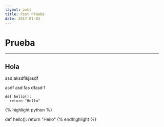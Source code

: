 ```yaml
---
layout: post
title: Post Prueba
date: 2017-01-03
---
```


# Prueba
---

## Hola
asd;aksdflkjasdf

asdf
asd
fas
dfasd
f

```
def hello():
  return "Hello"
```

{% highlight python %}

def hello():
  return "Hello"
{% endhighlight %} 
